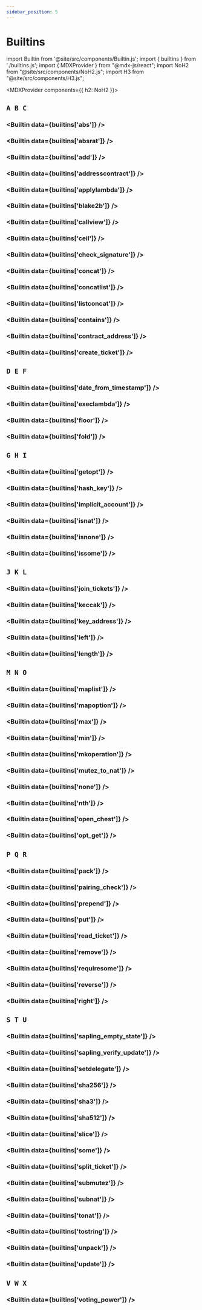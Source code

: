 ```yaml
---
sidebar_position: 5
---
```


# Builtins

import Builtin from '@site/src/components/Builtin.js';
import { builtins } from './builtins.js';
import { MDXProvider } from "@mdx-js/react";
import NoH2 from "@site/src/components/NoH2.js";
import H3 from "@site/src/components/H3.js";

<MDXProvider components={{ h2: NoH2 }}>

## `A B C`

<H3 page="builtins" value={builtins['abs'].sig} />

<Builtin data={builtins['abs']} />

<H3 page="builtins" value={builtins['absrat'].sig} />

<Builtin data={builtins['absrat']} />

<H3 page="builtins" value={builtins['add'].sig} />

<Builtin data={builtins['add']} />

<H3 page="builtins" value={builtins['addresscontract'].sig} />

<Builtin data={builtins['addresscontract']} />

<H3 page="builtins" value={builtins['applylambda'].sig} />

<Builtin data={builtins['applylambda']} />

<H3 page="builtins" value={builtins['blake2b'].sig} />

<Builtin data={builtins['blake2b']} />

<H3 page="builtins" value={builtins['callview'].sig}/>

<Builtin data={builtins['callview']} />

<H3 page="builtins" value={builtins['ceil'].sig} />

<Builtin data={builtins['ceil']} />

<H3 page="builtins" value={builtins['check_signature'].sig} />

<Builtin data={builtins['check_signature']} />

<H3 page="builtins" value={builtins['concat'].sig} />

<Builtin data={builtins['concat']} />

<H3 page="builtins" value={builtins['concatlist'].sig} />

<Builtin data={builtins['concatlist']} />

<H3 page="builtins" value={builtins['listconcat'].sig} />

<Builtin data={builtins['listconcat']} />

<H3 page="builtins" value={builtins['contains'].sig} />

<Builtin data={builtins['contains']} />

<H3 page="builtins" value={builtins['contract_address'].sig} />

<Builtin data={builtins['contract_address']} />

<H3 page="builtins" value={builtins['create_ticket'].sig} />

<Builtin data={builtins['create_ticket']} />

## `D E F`

<H3 page="builtins" value={builtins['date_from_timestamp'].sig} />

<Builtin data={builtins['date_from_timestamp']} />

<H3 page="builtins" value={builtins['execlambda'].sig} />

<Builtin data={builtins['execlambda']} />

<H3 page="builtins" value={builtins['floor'].sig} />

<Builtin data={builtins['floor']} />

<H3 page="builtins" value={builtins['fold'].sig} />

<Builtin data={builtins['fold']} />

## `G H I`

<H3 page="builtins" value={builtins['getopt'].sig} />

<Builtin data={builtins['getopt']} />

<H3 page="builtins" value={builtins['hash_key'].sig} />

<Builtin data={builtins['hash_key']} />

<H3 page="builtins" value={builtins['implicit_account'].sig} />

<Builtin data={builtins['implicit_account']} />

<H3 page="builtins" value={builtins['isnat'].sig} />

<Builtin data={builtins['isnat']} />

<H3 page="builtins" value={builtins['isnone'].sig} />

<Builtin data={builtins['isnone']} />

<H3 page="builtins" value={builtins['issome'].sig} />

<Builtin data={builtins['issome']} />

## `J K L`

<H3 page="builtins" value={builtins['join_tickets'].sig} />

<Builtin data={builtins['join_tickets']} />

<H3 page="builtins" value={builtins['keccak'].sig} />

<Builtin data={builtins['keccak']} />

<H3 page="builtins" value={builtins['key_address'].sig} />

<Builtin data={builtins['key_address']} />

<H3 page="builtins" value={builtins['left'].sig} />

<Builtin data={builtins['left']} />

<H3 page="builtins" value={builtins['length'].sig} />

<Builtin data={builtins['length']} />

## `M N O`

<H3 page="builtins" value={builtins['maplist'].sig} />

<Builtin data={builtins['maplist']} />

<H3 page="builtins" value={builtins['mapoption'].sig} />

<Builtin data={builtins['mapoption']} />

<H3 page="builtins" value={builtins['max'].sig} />

<Builtin data={builtins['max']} />

<H3 page="builtins" value={builtins['min'].sig} />

<Builtin data={builtins['min']} />

<H3 page="builtins" value={builtins['mkoperation'].sig} />

<Builtin data={builtins['mkoperation']} />

<H3 page="builtins" value={builtins['mutez_to_nat'].sig} />

<Builtin data={builtins['mutez_to_nat']} />

<H3 page="builtins" value={builtins['none'].sig} />

<Builtin data={builtins['none']} />

<H3 page="builtins" value={builtins['nth'].sig} />

<Builtin data={builtins['nth']} />

<H3 page="builtins" value={builtins['open_chest'].sig} />

<Builtin data={builtins['open_chest']} />

<H3 page="builtins" value={builtins['opt_get'].sig} />

<Builtin data={builtins['opt_get']} />

## `P Q R`

<H3 page="builtins" value={builtins['pack'].sig} />

<Builtin data={builtins['pack']} />

<H3 page="builtins" value={builtins['pairing_check'].sig} />

<Builtin data={builtins['pairing_check']} />

<H3 page="builtins" value={builtins['prepend'].sig} />

<Builtin data={builtins['prepend']} />

<H3 page="builtins" value={builtins['put'].sig} />

<Builtin data={builtins['put']} />

<H3 page="builtins" value={builtins['read_ticket'].sig} />

<Builtin data={builtins['read_ticket']} />

<H3 page="builtins" value={builtins['remove'].sig} />

<Builtin data={builtins['remove']} />

<H3 page="builtins" value={builtins['requiresome'].sig} />

<Builtin data={builtins['requiresome']} />

<H3 page="builtins" value={builtins['reverse'].sig} />

<Builtin data={builtins['reverse']} />

<H3 page="builtins" value={builtins['right'].sig} />

<Builtin data={builtins['right']} />

## `S T U`

<H3 page="builtins" value={builtins['sapling_empty_state'].sig} />

<Builtin data={builtins['sapling_empty_state']} />

<H3 page="builtins" value={builtins['sapling_verify_update'].sig} />

<Builtin data={builtins['sapling_verify_update']} />

<H3 page="builtins" value={builtins['setdelegate'].sig} />

<Builtin data={builtins['setdelegate']} />

<H3 page="builtins" value={builtins['sha256'].sig} />

<Builtin data={builtins['sha256']} />

<H3 page="builtins" value={builtins['sha3'].sig} />

<Builtin data={builtins['sha3']} />

<H3 page="builtins" value={builtins['sha512'].sig} />

<Builtin data={builtins['sha512']} />

<H3 page="builtins" value={builtins['slice'].sig} />

<Builtin data={builtins['slice']} />

<H3 page="builtins" value={builtins['some'].sig} />

<Builtin data={builtins['some']} />

<H3 page="builtins" value={builtins['split_ticket'].sig} />

<Builtin data={builtins['split_ticket']} />

<H3 page="builtins" value={builtins['submutez'].sig} />

<Builtin data={builtins['submutez']} />

<H3 page="builtins" value={builtins['subnat'].sig} />

<Builtin data={builtins['subnat']} />

<H3 page="builtins" value={builtins['tonat'].sig} />

<Builtin data={builtins['tonat']} />

<H3 page="builtins" value={builtins['tostring'].sig} />

<Builtin data={builtins['tostring']} />

<H3 page="builtins" value={builtins['unpack'].sig} />

<Builtin data={builtins['unpack']} />

<H3 page="builtins" value={builtins['update'].sig} />

<Builtin data={builtins['update']} />

## `V W X`

<H3 page="builtins" value={builtins['voting_power'].sig} />

<Builtin data={builtins['voting_power']} />














</MDXProvider>